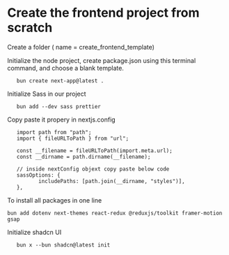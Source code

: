 # Create the frontend project from scratch

<p>
Create a folder ( name = create_frontend_template)
</p>

<p>
Initialize the node project, create package.json using this terminal command, and choose a blank template.
</p>     
<p>

       bun create next-app@latest .

</p>

<p>
Initialize Sass in our project
</p>

<p>

       bun add --dev sass prettier

</p>
<p>
       Copy paste it propery in nextjs.config
</p>

<p>

       import path from "path";
       import { fileURLToPath } from "url";

       const __filename = fileURLToPath(import.meta.url);
       const __dirname = path.dirname(__filename);

       // inside nextConfig objext copy paste below code
       sassOptions: {
              includePaths: [path.join(__dirname, "styles")],
       },

</p>

<p>To install all packages in one line
</p>

<p>

    bun add dotenv next-themes react-redux @reduxjs/toolkit framer-motion gsap

</p>


<p>
Initialize shadcn UI
</p>

<p>

       bun x --bun shadcn@latest init

</p>
